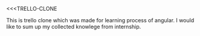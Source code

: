 <<<TRELLO-CLONE

This is trello clone which was made for learning process of angular. I would like to sum up my collected knowlege from internship.
